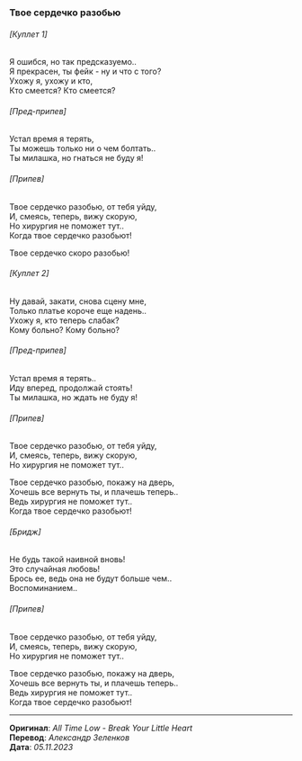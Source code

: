 ### Твое сердечко разобью

###### [Куплет 1]

Я ошибся, но так предсказуемо.. \
Я прекрасен, ты фейк - ну и что с того? \
Ухожу я, ухожу и кто, \
Кто смеется? Кто смеется?

###### [Пред-припев]

Устал время я терять, \
Ты можешь только ни о чем болтать.. \
Ты милашка, но гнаться не буду я!

###### [Припев]

Твое сердечко разобью, от тебя уйду, \
И, смеясь, теперь, вижу скорую, \
Но хирургия не поможет тут.. \
Когда твое сердечко разобьют!

Твое сердечко скоро разобью!

###### [Куплет 2]

Ну давай, закати, снова сцену мне, \
Только платье короче еще надень.. \
Ухожу я, кто теперь слабак? \
Кому больно? Кому больно?

###### [Пред-припев]

Устал время я терять.. \
Иду вперед, продолжай стоять! \
Ты милашка, но ждать не буду я!

###### [Припев]

Твое сердечко разобью, от тебя уйду, \
И, смеясь, теперь, вижу скорую, \
Но хирургия не поможет тут..

Твое сердечко разобью, покажу на дверь, \
Хочешь все вернуть ты, и плачешь теперь.. \
Ведь хирургия не поможет тут.. \
Когда твое сердечко разобьют!

###### [Бридж]

Не будь такой наивной вновь! \
Это случайная любовь! \
Брось ее, ведь она не будут больше чем.. \
Воспоминанием..

###### [Припев]

Твое сердечко разобью, от тебя уйду, \
И, смеясь, теперь, вижу скорую, \
Но хирургия не поможет тут..

Твое сердечко разобью, покажу на дверь, \
Хочешь все вернуть ты, и плачешь теперь.. \
Ведь хирургия не поможет тут.. \
Когда твое сердечко разобьют!

---

**Оригинал**: _All Time Low - Break Your Little Heart_ \
**Перевод**: _Александр Зеленков_ \
**Дата**: _05.11.2023_
